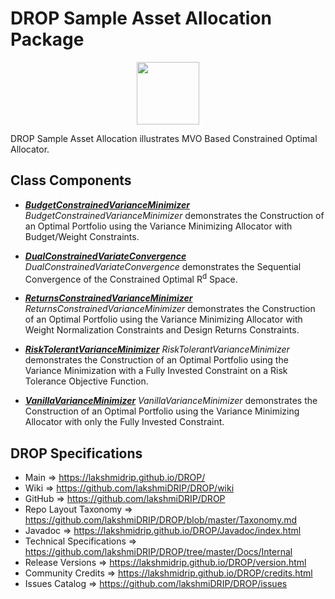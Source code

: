 # DROP Sample Asset Allocation Package

<p align="center"><img src="https://github.com/lakshmiDRIP/DROP/blob/master/DRIP_Logo.gif?raw=true" width="100"></p>

DROP Sample Asset Allocation illustrates MVO Based Constrained Optimal Allocator.


## Class Components

 * [***BudgetConstrainedVarianceMinimizer***](https://github.com/lakshmiDRIP/DROP/tree/master/src/main/java/org/drip/sample/assetallocation/BudgetConstrainedVarianceMinimizer.java)
 <i>BudgetConstrainedVarianceMinimizer</i> demonstrates the Construction of an Optimal Portfolio using the
 Variance Minimizing Allocator with Budget/Weight Constraints.

 * [***DualConstrainedVariateConvergence***](https://github.com/lakshmiDRIP/DROP/tree/master/src/main/java/org/drip/sample/assetallocation/DualConstrainedVariateConvergence.java)
 <i>DualConstrainedVariateConvergence</i> demonstrates the Sequential Convergence of the Constrained Optimal
 R<sup>d</sup> Space.

 * [***ReturnsConstrainedVarianceMinimizer***](https://github.com/lakshmiDRIP/DROP/tree/master/src/main/java/org/drip/sample/assetallocation/ReturnsConstrainedVarianceMinimizer.java)
 <i>ReturnsConstrainedVarianceMinimizer</i> demonstrates the Construction of an Optimal Portfolio using the
 Variance Minimizing Allocator with Weight Normalization Constraints and Design Returns Constraints.

 * [***RiskTolerantVarianceMinimizer***](https://github.com/lakshmiDRIP/DROP/tree/master/src/main/java/org/drip/sample/assetallocation/RiskTolerantVarianceMinimizer.java)
 <i>RiskTolerantVarianceMinimizer</i> demonstrates the Construction of an Optimal Portfolio using the
 Variance Minimization with a Fully Invested Constraint on a Risk Tolerance Objective Function.

 * [***VanillaVarianceMinimizer***](https://github.com/lakshmiDRIP/DROP/tree/master/src/main/java/org/drip/sample/assetallocation/VanillaVarianceMinimizer.java)
 <i>VanillaVarianceMinimizer</i> demonstrates the Construction of an Optimal Portfolio using the Variance
 Minimizing Allocator with only the Fully Invested Constraint.


## DROP Specifications

 * Main                     => https://lakshmidrip.github.io/DROP/
 * Wiki                     => https://github.com/lakshmiDRIP/DROP/wiki
 * GitHub                   => https://github.com/lakshmiDRIP/DROP
 * Repo Layout Taxonomy     => https://github.com/lakshmiDRIP/DROP/blob/master/Taxonomy.md
 * Javadoc                  => https://lakshmidrip.github.io/DROP/Javadoc/index.html
 * Technical Specifications => https://github.com/lakshmiDRIP/DROP/tree/master/Docs/Internal
 * Release Versions         => https://lakshmidrip.github.io/DROP/version.html
 * Community Credits        => https://lakshmidrip.github.io/DROP/credits.html
 * Issues Catalog           => https://github.com/lakshmiDRIP/DROP/issues
